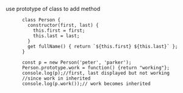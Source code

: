 use prototype of class to add method

          class Person {
            constructor(first, last) {
              this.first = first;
              this.last = last;
            }
            get fullName() { return `${this.first} ${this.last}` };
          }

          const p = new Person('peter', 'parker');
          Person.prototype.work = function() {return "working"};
          console.log(p);//first, last displayed but not working
          //since work in inherited
          console.log(p.work());// work becomes inherited
